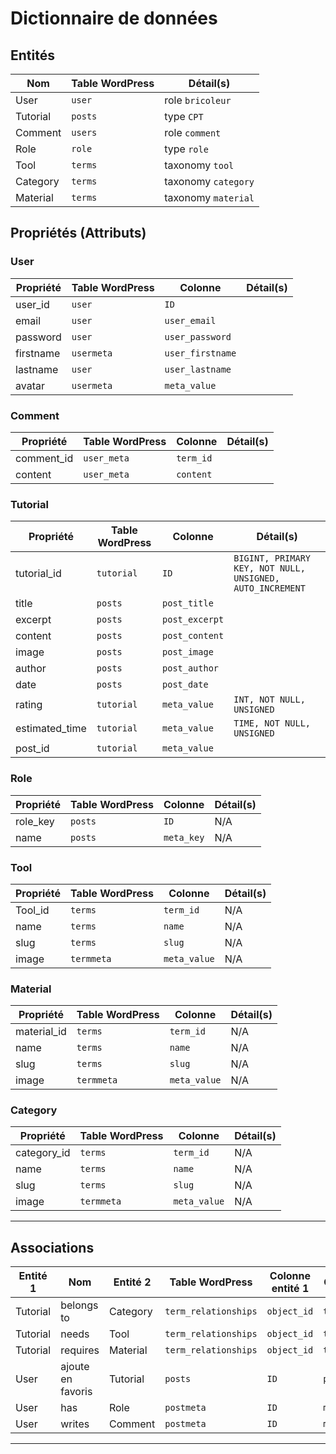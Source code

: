 # Dictionnaire de données 

## Entités

Nom      | Table WordPress | Détail(s)
---------|-----------------|--------------------
User     | `user`          | role `bricoleur`
Tutorial | `posts`         | type `CPT`
Comment  | `users`         | role `comment`
Role     | `role`          | type `role`
Tool     | `terms`         | taxonomy `tool`
Category | `terms`         | taxonomy `category`
Material | `terms`         | taxonomy `material`

## Propriétés (Attributs)

### User

Propriété | Table WordPress | Colonne          | Détail(s)
----------|-----------------|------------------|----------
user_id   | `user`          | `ID`             |
email     | `user`          | `user_email`     |
password  | `user`          | `user_password`  |
firstname | `usermeta`      | `user_firstname` |
lastname  | `user`          | `user_lastname`  |
avatar    | `usermeta`      | `meta_value`     |

### Comment

Propriété  | Table WordPress | Colonne   | Détail(s)
-----------|-----------------|-----------|----------
comment_id | `user_meta`     | `term_id` |
content    | `user_meta`     | `content` |

### Tutorial

Propriété      | Table WordPress | Colonne        | Détail(s)
---------------|-----------------|----------------|-------------------------------------------------------
tutorial_id    | `tutorial`      | `ID`           | `BIGINT, PRIMARY KEY, NOT NULL, UNSIGNED, AUTO_INCREMENT`
title          | `posts`         | `post_title`   |
excerpt        | `posts`         | `post_excerpt` |
content        | `posts`         | `post_content` |
image          | `posts`         | `post_image`   |
author         | `posts`         | `post_author`  |
date           | `posts`         | `post_date`    |
rating         | `tutorial`      | `meta_value`   | `INT, NOT NULL, UNSIGNED`
estimated_time | `tutorial`      | `meta_value`   | `TIME, NOT NULL, UNSIGNED`
post_id        | `tutorial`      | `meta_value`   |


### Role

Propriété | Table WordPress | Colonne    | Détail(s)
----------|-----------------|------------|----------
role_key  | `posts`         | `ID`       | N/A
name      | `posts`         | `meta_key` | N/A

### Tool

Propriété | Table WordPress | Colonne      | Détail(s)
----------|-----------------|--------------|----------
Tool_id   | `terms`         | `term_id`    | N/A
name      | `terms`         | `name`       | N/A
slug      | `terms`         | `slug`       | N/A
image     | `termmeta`      | `meta_value` | N/A

### Material

Propriété   | Table WordPress | Colonne      | Détail(s)
------------|-----------------|--------------|----------
material_id | `terms`         | `term_id`    | N/A
name        | `terms`         | `name`       | N/A
slug        | `terms`         | `slug`       | N/A
image       | `termmeta`      | `meta_value` | N/A

### Category

Propriété   | Table WordPress | Colonne      | Détail(s)
------------|-----------------|--------------|----------
category_id | `terms`         | `term_id`    | N/A
name        | `terms`         | `name`       | N/A
slug        | `terms`         | `slug`       | N/A
image       | `termmeta`      | `meta_value` | N/A

---

## Associations

Entité 1 | Nom               | Entité 2 | Table WordPress      | Colonne entité 1 | Colonne entité 2   | Détail(s)
---------|-------------------|----------|----------------------|------------------|--------------------|----------
Tutorial | belongs to        | Category | `term_relationships` | `object_id`      | `term_taxonomy_id` |
Tutorial | needs             | Tool     | `term_relationships` | `object_id`      | `term_taxonomy_id` |
Tutorial | requires          | Material | `term_relationships` | `object_id`      | `term_taxonomy_id` |
User     | ajoute en favoris | Tutorial | `posts`              | `ID`             | `post_tutorial`    |
User     | has               | Role     | `postmeta`           | `ID`             | `meta_value`       |
User     | writes            | Comment  | `postmeta`           | `ID`             | `meta_value`       |

---
